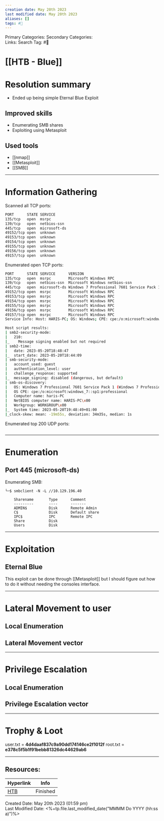```yaml
---
creation date: May 20th 2023
last modified date: May 20th 2023
aliases: []
tags: #🎌
---
```


Primary Categories: 
Secondary Categories:  
Links: 
Search Tag: #🎌  

# [[HTB - Blue]]  


# Resolution summary
- Ended up being simple Eternal Blue Exploit

## Improved skills
- Enumerating SMB shares
- Exploiting using Metasploit

## Used tools
- [[nmap]]
- [[Metasploit]]
- [[SMB]]

---

# Information Gathering
Scanned all TCP ports:
```bash
PORT      STATE SERVICE
135/tcp   open  msrpc
139/tcp   open  netbios-ssn
445/tcp   open  microsoft-ds
49152/tcp open  unknown
49153/tcp open  unknown
49154/tcp open  unknown
49155/tcp open  unknown
49156/tcp open  unknown
49157/tcp open  unknown
```

Enumerated open TCP ports:
```bash
PORT      STATE SERVICE      VERSION
135/tcp   open  msrpc        Microsoft Windows RPC
139/tcp   open  netbios-ssn  Microsoft Windows netbios-ssn
445/tcp   open  microsoft-ds Windows 7 Professional 7601 Service Pack 1 microsoft-ds (workgroup: WORKGROUP)
49152/tcp open  msrpc        Microsoft Windows RPC
49153/tcp open  msrpc        Microsoft Windows RPC
49154/tcp open  msrpc        Microsoft Windows RPC
49155/tcp open  msrpc        Microsoft Windows RPC
49156/tcp open  msrpc        Microsoft Windows RPC
49157/tcp open  msrpc        Microsoft Windows RPC
Service Info: Host: HARIS-PC; OS: Windows; CPE: cpe:/o:microsoft:windows

Host script results:
| smb2-security-mode: 
|   210: 
|_    Message signing enabled but not required
| smb2-time: 
|   date: 2023-05-20T18:48:47
|_  start_date: 2023-05-20T18:44:09
| smb-security-mode: 
|   account_used: guest
|   authentication_level: user
|   challenge_response: supported
|_  message_signing: disabled (dangerous, but default)
| smb-os-discovery: 
|   OS: Windows 7 Professional 7601 Service Pack 1 (Windows 7 Professional 6.1)
|   OS CPE: cpe:/o:microsoft:windows_7::sp1:professional
|   Computer name: haris-PC
|   NetBIOS computer name: HARIS-PC\x00
|   Workgroup: WORKGROUP\x00
|_  System time: 2023-05-20T19:48:49+01:00
|_clock-skew: mean: -19m55s, deviation: 34m35s, median: 1s
```

Enumerated top 200 UDP ports:
```bash

```

---

# Enumeration
## Port 445 (microsoft-ds)
Enumerating SMB:
```SMB
└─$ smbclient -N -L //10.129.196.40

	Sharename       Type      Comment
	---------       ----      -------
	ADMIN$          Disk      Remote Admin
	C$              Disk      Default share
	IPC$            IPC       Remote IPC
	Share           Disk      
	Users           Disk      
```


---

# Exploitation
## Eternal Blue
This exploit can be done through [[Metasploit]] but I should figure out how to do it without needing the consoles interface.


---

# Lateral Movement to user
## Local Enumeration


## Lateral Movement vector


---

# Privilege Escalation
## Local Enumeration


## Privilege Escalation vector


---

# Trophy & Loot
user.txt = **4d4daaf837c9a90dd174146ce2f1012f**
root.txt = **e378c5f5b1f91bebb81326dc44629ab6**

___

## Resources:

| Hyperlink                                       | Info     |
| ----------------------------------------------- | -------- |
| [HTB](https://app.hackthebox.com/machines/Blue) | Finished | 


Created Date: May 20th 2023 (01:59 pm)  
Last Modified Date: <%+tp.file.last_modified_date("MMMM Do YYYY (hh:ss a)")%>
